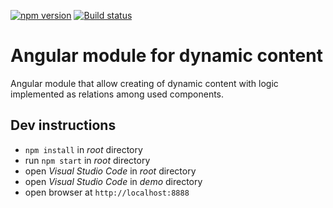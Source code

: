 [![npm version](https://badge.fury.io/js/%40anglr%2Fdynamic.svg)](https://badge.fury.io/js/%40anglr%2Fdynamic)
[![Build status](https://ci.appveyor.com/api/projects/status/x6vplfcp93gfqrce?svg=true)](https://ci.appveyor.com/project/kukjevov/ng-dynamic)

# Angular module for dynamic content

Angular module that allow creating of dynamic content with logic implemented as relations among used components.

## Dev instructions

- `npm install` in *root* directory
- run `npm start` in *root* directory
- open *Visual Studio Code* in *root* directory
- open *Visual Studio Code* in *demo* directory
- open browser at `http://localhost:8888`
